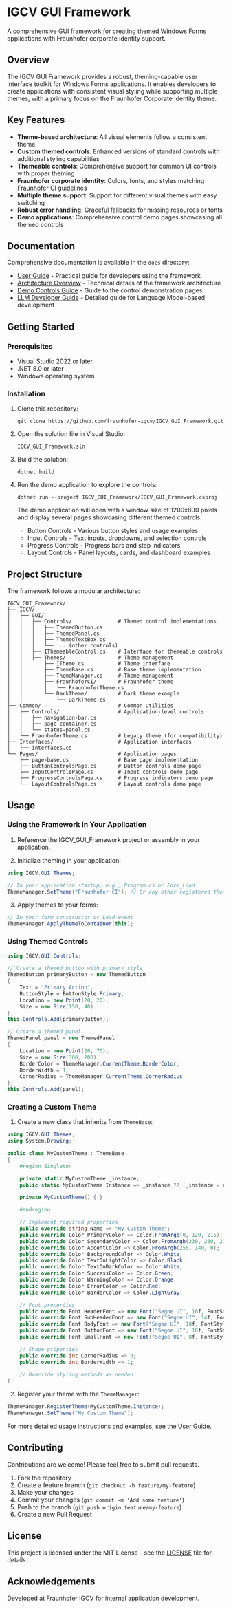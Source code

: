 # IGCV GUI Framework

A comprehensive GUI framework for creating themed Windows Forms applications with Fraunhofer corporate identity support.

## Overview

The IGCV GUI Framework provides a robust, theming-capable user interface toolkit for Windows Forms applications. It enables developers to create applications with consistent visual styling while supporting multiple themes, with a primary focus on the Fraunhofer Corporate Identity theme.

## Key Features

- **Theme-based architecture**: All visual elements follow a consistent theme
- **Custom themed controls**: Enhanced versions of standard controls with additional styling capabilities 
- **Themeable controls**: Comprehensive support for common UI controls with proper theming
- **Fraunhofer corporate identity**: Colors, fonts, and styles matching Fraunhofer CI guidelines
- **Multiple theme support**: Support for different visual themes with easy switching
- **Robust error handling**: Graceful fallbacks for missing resources or fonts
- **Demo applications**: Comprehensive control demo pages showcasing all themed controls

## Documentation

Comprehensive documentation is available in the `docs` directory:

- [User Guide](docs/USER_GUIDE.md) - Practical guide for developers using the framework
- [Architecture Overview](docs/ARCHITECTURE.md) - Technical details of the framework architecture
- [Demo Controls Guide](docs/DEMO_CONTROLS.md) - Guide to the control demonstration pages
- [LLM Developer Guide](docs/LLM_DEVELOPER_GUIDE.md) - Detailed guide for Language Model-based development

## Getting Started

### Prerequisites

- Visual Studio 2022 or later
- .NET 8.0 or later
- Windows operating system

### Installation

1. Clone this repository:
   ```
   git clone https://github.com/fraunhofer-igcv/IGCV_GUI_Framework.git
   ```

2. Open the solution file in Visual Studio:
   ```
   IGCV_GUI_Framework.sln
   ```

3. Build the solution:
   ```
   dotnet build
   ```

4. Run the demo application to explore the controls:
   ```
   dotnet run --project IGCV_GUI_Framework/IGCV_GUI_Framework.csproj
   ```

   The demo application will open with a window size of 1200x800 pixels and display several pages showcasing different themed controls:
   - Button Controls - Various button styles and usage examples
   - Input Controls - Text inputs, dropdowns, and selection controls
   - Progress Controls - Progress bars and step indicators
   - Layout Controls - Panel layouts, cards, and dashboard examples

## Project Structure

The framework follows a modular architecture:

```
IGCV_GUI_Framework/
├── IGCV/
│   ├── GUI/
│   │   ├── Controls/               # Themed control implementations
│   │   │   ├── ThemedButton.cs
│   │   │   ├── ThemedPanel.cs
│   │   │   ├── ThemedTextBox.cs
│   │   │   └── ... (other controls)
│   │   ├── IThemeableControl.cs    # Interface for themeable controls
│   │   ├── Themes/                 # Theme management
│   │       ├── ITheme.cs           # Theme interface
│   │       ├── ThemeBase.cs        # Base theme implementation
│   │       ├── ThemeManager.cs     # Theme management
│   │       ├── FraunhoferCI/       # Fraunhofer theme
│   │       │   └── FraunhoferTheme.cs
│   │       └── DarkTheme/          # Dark theme example
│   │           └── DarkTheme.cs
├── Common/                         # Common utilities
│   ├── Controls/                   # Application-level controls
│   │   ├── navigation-bar.cs
│   │   ├── page-container.cs
│   │   └── status-panel.cs
│   └── FraunhoferTheme.cs          # Legacy theme (for compatibility)
├── Interfaces/                     # Application interfaces
│   └── interfaces.cs
└── Pages/                          # Application pages
    ├── page-base.cs                # Base page implementation
    ├── ButtonControlsPage.cs       # Button controls demo page
    ├── InputControlsPage.cs        # Input controls demo page
    ├── ProgressControlsPage.cs     # Progress indicators demo page
    └── LayoutControlsPage.cs       # Layout controls demo page
```

## Usage

### Using the Framework in Your Application

1. Reference the IGCV_GUI_Framework project or assembly in your application.

2. Initialize theming in your application:

```csharp
using IGCV.GUI.Themes;

// In your application startup, e.g., Program.cs or Form_Load
ThemeManager.SetTheme("Fraunhofer CI"); // Or any other registered theme
```

3. Apply themes to your forms:

```csharp
// In your form constructor or Load event
ThemeManager.ApplyThemeToContainer(this);
```

### Using Themed Controls

```csharp
using IGCV.GUI.Controls;

// Create a themed button with primary style
ThemedButton primaryButton = new ThemedButton
{
    Text = "Primary Action",
    ButtonStyle = ButtonStyle.Primary,
    Location = new Point(20, 20),
    Size = new Size(150, 40)
};
this.Controls.Add(primaryButton);

// Create a themed panel
ThemedPanel panel = new ThemedPanel
{
    Location = new Point(20, 70),
    Size = new Size(300, 200),
    BorderColor = ThemeManager.CurrentTheme.BorderColor,
    BorderWidth = 1,
    CornerRadius = ThemeManager.CurrentTheme.CornerRadius
};
this.Controls.Add(panel);
```

### Creating a Custom Theme

1. Create a new class that inherits from `ThemeBase`:

```csharp
using IGCV.GUI.Themes;
using System.Drawing;

public class MyCustomTheme : ThemeBase
{
    #region Singleton

    private static MyCustomTheme _instance;
    public static MyCustomTheme Instance => _instance ?? (_instance = new MyCustomTheme());

    private MyCustomTheme() { }

    #endregion

    // Implement required properties
    public override string Name => "My Custom Theme";
    public override Color PrimaryColor => Color.FromArgb(0, 120, 215);
    public override Color SecondaryColor => Color.FromArgb(230, 230, 230);
    public override Color AccentColor => Color.FromArgb(255, 140, 0);
    public override Color BackgroundColor => Color.White;
    public override Color TextOnLightColor => Color.Black;
    public override Color TextOnDarkColor => Color.White;
    public override Color SuccessColor => Color.Green;
    public override Color WarningColor => Color.Orange;
    public override Color ErrorColor => Color.Red;
    public override Color BorderColor => Color.LightGray;

    // Font properties
    public override Font HeaderFont => new Font("Segoe UI", 16f, FontStyle.Bold);
    public override Font SubHeaderFont => new Font("Segoe UI", 14f, FontStyle.Regular);
    public override Font BodyFont => new Font("Segoe UI", 10f, FontStyle.Regular);
    public override Font ButtonFont => new Font("Segoe UI", 10f, FontStyle.Regular);
    public override Font SmallFont => new Font("Segoe UI", 8f, FontStyle.Regular);

    // Shape properties
    public override int CornerRadius => 3;
    public override int BorderWidth => 1;

    // Override styling methods as needed
}
```

2. Register your theme with the `ThemeManager`:

```csharp
ThemeManager.RegisterTheme(MyCustomTheme.Instance);
ThemeManager.SetTheme("My Custom Theme");
```

For more detailed usage instructions and examples, see the [User Guide](docs/USER_GUIDE.md).

## Contributing

Contributions are welcome! Please feel free to submit pull requests.

1. Fork the repository
2. Create a feature branch (`git checkout -b feature/my-feature`)
3. Make your changes
4. Commit your changes (`git commit -m 'Add some feature'`)
5. Push to the branch (`git push origin feature/my-feature`)
6. Create a new Pull Request

## License

This project is licensed under the MIT License - see the [LICENSE](LICENSE) file for details.

## Acknowledgements

Developed at Fraunhofer IGCV for internal application development.
